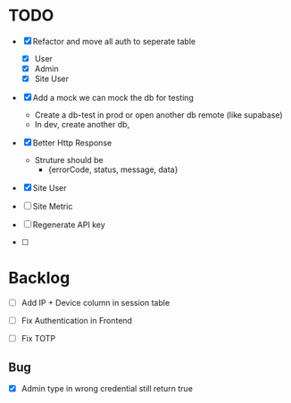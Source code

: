 # TODO
- [x] Refactor and move all auth to seperate table
  - [x] User
  - [x] Admin
  - [x] Site User
- [x] Add a mock we can mock the db for testing 
    - Create a db-test in prod or open another db remote (like supabase)
    - In dev, create another db, 
- [x] Better Http Response
  - Struture should be 
    + {errorCode, status, message, data}
  
- [x] Site User 
- [ ] Site Metric
- [ ] Regenerate API key
- [ ] 

# Backlog
- [ ] Add IP + Device column in session table 
- [ ] Fix Authentication in Frontend
- [ ] Fix TOTP


## Bug
- [x] Admin type in wrong credential still return true